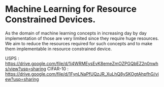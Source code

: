 # Machine Learning for Resource Constrained Devices.

As the domain of machine learning concepts in increasing day by day implementation of those are very limited since they require huge resources. We aim to reduce the resources required for such concepts and to make them implementable in resource constrained device.


USPS : https://drive.google.com/file/d/1i4WRMEysEvK8emeZmOZPGQbEZ2n0nwhs/view?usp=sharing
CIFAR-10 : https://drive.google.com/file/d/1FynLNaPfUQzJR_XuLhQ8ySKOgtAhpfhG/view?usp=sharing

